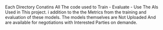 Each Directory Conatins All The code used to Train - Evaluate - Use The AIs Used in This project. i addition to the the Metrics from the training and evaluation of these models.
The models themselves are Not Uploaded And are available for negotiations with Interested Parties on demande.

